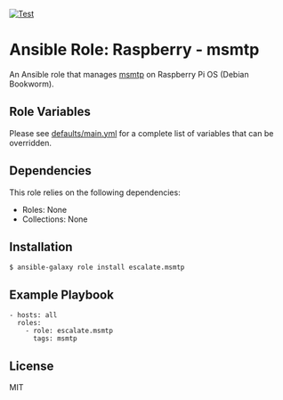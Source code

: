 [![Test](https://github.com/escalate/ansible-raspberry-msmtp/actions/workflows/test.yml/badge.svg?branch=master&event=push)](https://github.com/escalate/ansible-raspberry-msmtp/actions/workflows/test.yml)

# Ansible Role: Raspberry - msmtp

An Ansible role that manages [msmtp](https://marlam.de/msmtp/) on Raspberry Pi OS (Debian Bookworm).

## Role Variables

Please see [defaults/main.yml](https://github.com/escalate/ansible-raspberry-msmtp/blob/master/defaults/main.yml) for a complete list of variables that can be overridden.

## Dependencies

This role relies on the following dependencies:

* Roles: None
* Collections: None

## Installation

```
$ ansible-galaxy role install escalate.msmtp
```

## Example Playbook

```
- hosts: all
  roles:
    - role: escalate.msmtp
      tags: msmtp
```

## License

MIT
